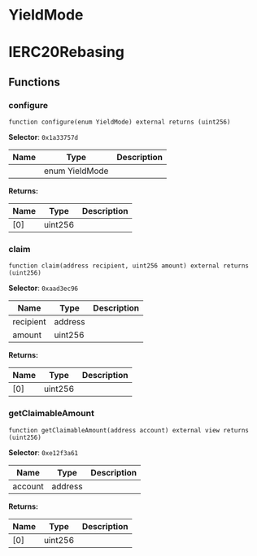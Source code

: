 # YieldMode




# IERC20Rebasing







## Functions
### configure

```solidity
function configure(enum YieldMode) external returns (uint256)
```
**Selector**: `0x1a33757d`



| Name | Type | Description |
| ---- | ---- | ----------- |
|  | enum YieldMode |  |

**Returns:**

| Name | Type | Description |
| ---- | ---- | ----------- |
| [0] | uint256 |  |

### claim

```solidity
function claim(address recipient, uint256 amount) external returns (uint256)
```
**Selector**: `0xaad3ec96`



| Name | Type | Description |
| ---- | ---- | ----------- |
| recipient | address |  |
| amount | uint256 |  |

**Returns:**

| Name | Type | Description |
| ---- | ---- | ----------- |
| [0] | uint256 |  |

### getClaimableAmount

```solidity
function getClaimableAmount(address account) external view returns (uint256)
```
**Selector**: `0xe12f3a61`



| Name | Type | Description |
| ---- | ---- | ----------- |
| account | address |  |

**Returns:**

| Name | Type | Description |
| ---- | ---- | ----------- |
| [0] | uint256 |  |

